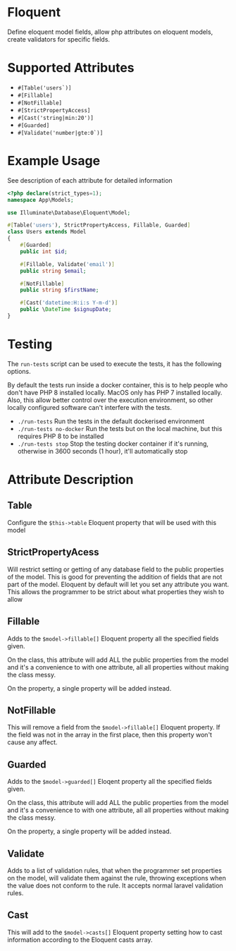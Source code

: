 # Floquent
Define eloquent model fields, allow php attributes on eloquent models, create validators for specific fields.

# Supported Attributes
- ```#[Table('users`)]```
- ```#[Fillable]```
- ```#[NotFillable]```
- ```#[StrictPropertyAccess]```
- ```#[Cast('string|min:20')]```
- ```#[Guarded]```
- ```#[Validate('number|gte:0`)]```


# Example Usage
See description of each attribute for detailed information

```php
<?php declare(strict_types=1);
namespace App\Models;

use Illuminate\Database\Eloquent\Model;

#[Table('users'), StrictPropertyAccess, Fillable, Guarded]
class Users extends Model
{
    #[Guarded]
    public int $id;

    #[Fillable, Validate('email')]
    public string $email;

    #[NotFillable]
    public string $firstName;

    #[Cast('datetime:H:i:s Y-m-d')]
    public \DateTime $signupDate;
}
```

# Testing
The ```run-tests``` script can be used to execute the tests, it has the following options.

By default the tests run inside a docker container, this is to help people who don't have PHP 8 installed locally. MacOS only has PHP 7 installed locally. Also, this allow better control over the execution environment, so other locally configured software can't interfere with the tests.


- ```./run-tests``` Run the tests in the default dockerised environment
- ```./run-tests no-docker``` Run the tests but on the local machine, but this requires PHP 8 to be installed
- ```./run-tests stop``` Stop the testing docker container if it's running, otherwise in 3600 seconds (1 hour), it'll automatically stop

# Attribute Description
## Table
Configure the ```$this->table``` Eloquent property that will be used with this model

## StrictPropertyAcess
Will restrict setting or getting of any database field to the public properties of the model. This is good for preventing the addition of fields that are not part of the model. Eloquent by default will let you set any attribute you want. This allows the programmer to be strict about what properties they wish to allow

## Fillable
Adds to the ```$model->fillable[]``` Eloquent property all the specified fields given.

On the class, this attribute will add ALL the public properties from the model and it's a convenience to with one attribute, all all properties without making the class messy.

On the property, a single property will be added instead.

## NotFillable
This will remove a field from the ```$model->fillable[]``` Eloquent property. If the field was not in the array in the first place, then this property won't cause any affect.

## Guarded
Adds to the ```$model->guarded[]``` Eloqent property all the specified fields given.

On the class, this attribute will add ALL the public properties from the model and it's a convenience to with one attribute, all all properties without making the class messy.

On the property, a single property will be added instead.

## Validate
Adds to a list of validation rules, that when the programmer set properties on the model, will validate them against the rule, throwing exceptions when the value does not conform to the rule. It accepts normal laravel validation rules.

## Cast
This will add to the ```$model->casts[]``` Eloquent property setting how to cast information according to the Eloquent casts array.
